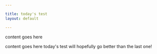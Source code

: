 ```yaml
---

title: today's test
layout: default

---
```


content goes here


content goes here today's test will hopefully go better than the last one!
